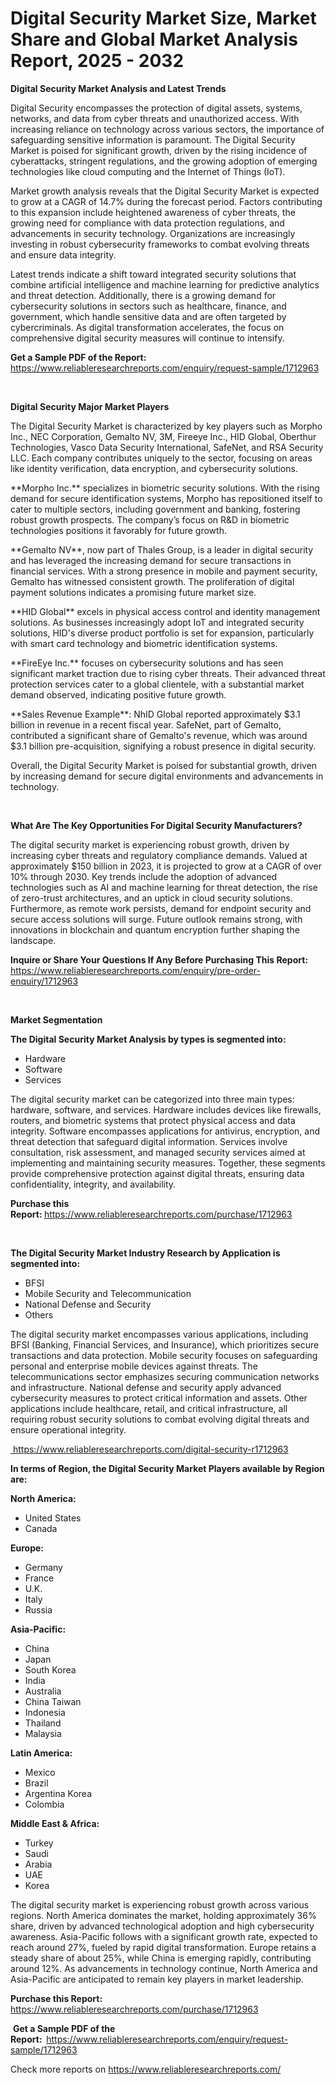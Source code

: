<p><h1>Digital Security Market Size, Market Share and Global Market Analysis Report, 2025 - 2032</h1></p><p><strong>Digital Security Market Analysis and Latest Trends</strong></p>
<p><p>Digital Security encompasses the protection of digital assets, systems, networks, and data from cyber threats and unauthorized access. With increasing reliance on technology across various sectors, the importance of safeguarding sensitive information is paramount. The Digital Security Market is poised for significant growth, driven by the rising incidence of cyberattacks, stringent regulations, and the growing adoption of emerging technologies like cloud computing and the Internet of Things (IoT).</p><p>Market growth analysis reveals that the Digital Security Market is expected to grow at a CAGR of 14.7% during the forecast period. Factors contributing to this expansion include heightened awareness of cyber threats, the growing need for compliance with data protection regulations, and advancements in security technology. Organizations are increasingly investing in robust cybersecurity frameworks to combat evolving threats and ensure data integrity.</p><p>Latest trends indicate a shift toward integrated security solutions that combine artificial intelligence and machine learning for predictive analytics and threat detection. Additionally, there is a growing demand for cybersecurity solutions in sectors such as healthcare, finance, and government, which handle sensitive data and are often targeted by cybercriminals. As digital transformation accelerates, the focus on comprehensive digital security measures will continue to intensify.</p></p>
<p><strong>Get a Sample PDF of the Report:&nbsp;</strong> <a href="https://www.reliableresearchreports.com/enquiry/request-sample/1712963?utm_campaign=2186&utm_medium=2&utm_source=Github&utm_content=ia&utm_term=10032025&utm_id=digital-security">https://www.reliableresearchreports.com/enquiry/request-sample/1712963</a></p>
<p>&nbsp;</p>
<p><strong>Digital Security Major Market Players</strong></p>
<p><p>The Digital Security Market is characterized by key players such as Morpho Inc., NEC Corporation, Gemalto NV, 3M, Fireeye Inc., HID Global, Oberthur Technologies, Vasco Data Security International, SafeNet, and RSA Security LLC. Each company contributes uniquely to the sector, focusing on areas like identity verification, data encryption, and cybersecurity solutions.</p><p>**Morpho Inc.** specializes in biometric security solutions. With the rising demand for secure identification systems, Morpho has repositioned itself to cater to multiple sectors, including government and banking, fostering robust growth prospects. The company’s focus on R&D in biometric technologies positions it favorably for future growth.</p><p>**Gemalto NV**, now part of Thales Group, is a leader in digital security and has leveraged the increasing demand for secure transactions in financial services. With a strong presence in mobile and payment security, Gemalto has witnessed consistent growth. The proliferation of digital payment solutions indicates a promising future market size.</p><p>**HID Global** excels in physical access control and identity management solutions. As businesses increasingly adopt IoT and integrated security solutions, HID's diverse product portfolio is set for expansion, particularly with smart card technology and biometric identification systems.</p><p>**FireEye Inc.** focuses on cybersecurity solutions and has seen significant market traction due to rising cyber threats. Their advanced threat protection services cater to a global clientele, with a substantial market demand observed, indicating positive future growth.</p><p>**Sales Revenue Example**: NhID Global reported approximately $3.1 billion in revenue in a recent fiscal year. SafeNet, part of Gemalto, contributed a significant share of Gemalto's revenue, which was around $3.1 billion pre-acquisition, signifying a robust presence in digital security.</p><p>Overall, the Digital Security Market is poised for substantial growth, driven by increasing demand for secure digital environments and advancements in technology.</p></p>
<p>&nbsp;</p>
<p><strong>What Are The Key Opportunities For Digital Security Manufacturers?</strong></p>
<p><p>The digital security market is experiencing robust growth, driven by increasing cyber threats and regulatory compliance demands. Valued at approximately $150 billion in 2023, it is projected to grow at a CAGR of over 10% through 2030. Key trends include the adoption of advanced technologies such as AI and machine learning for threat detection, the rise of zero-trust architectures, and an uptick in cloud security solutions. Furthermore, as remote work persists, demand for endpoint security and secure access solutions will surge. Future outlook remains strong, with innovations in blockchain and quantum encryption further shaping the landscape.</p></p>
<p><strong>Inquire or Share Your Questions If Any Before Purchasing This Report:</strong> <a href="https://www.reliableresearchreports.com/enquiry/pre-order-enquiry/1712963?utm_campaign=2186&utm_medium=2&utm_source=Github&utm_content=ia&utm_term=10032025&utm_id=digital-security">https://www.reliableresearchreports.com/enquiry/pre-order-enquiry/1712963</a></p>
<p>&nbsp;</p>
<p><strong>Market Segmentation</strong></p>
<p><strong>The Digital Security Market Analysis by types is segmented into:</strong></p>
<p><ul><li>Hardware</li><li>Software</li><li>Services</li></ul></p>
<p><p>The digital security market can be categorized into three main types: hardware, software, and services. Hardware includes devices like firewalls, routers, and biometric systems that protect physical access and data integrity. Software encompasses applications for antivirus, encryption, and threat detection that safeguard digital information. Services involve consultation, risk assessment, and managed security services aimed at implementing and maintaining security measures. Together, these segments provide comprehensive protection against digital threats, ensuring data confidentiality, integrity, and availability.</p></p>
<p><strong>Purchase this Report:&nbsp;</strong><a href="https://www.reliableresearchreports.com/purchase/1712963?utm_campaign=2186&utm_medium=2&utm_source=Github&utm_content=ia&utm_term=10032025&utm_id=digital-security">https://www.reliableresearchreports.com/purchase/1712963</a></p>
<p>&nbsp;</p>
<p><strong>The Digital Security Market Industry Research by Application is segmented into:</strong></p>
<p><ul><li>BFSI</li><li>Mobile Security and Telecommunication</li><li>National Defense and Security</li><li>Others</li></ul></p>
<p><p>The digital security market encompasses various applications, including BFSI (Banking, Financial Services, and Insurance), which prioritizes secure transactions and data protection. Mobile security focuses on safeguarding personal and enterprise mobile devices against threats. The telecommunications sector emphasizes securing communication networks and infrastructure. National defense and security apply advanced cybersecurity measures to protect critical information and assets. Other applications include healthcare, retail, and critical infrastructure, all requiring robust security solutions to combat evolving digital threats and ensure operational integrity.</p></p>
<p><a href="https://www.reliableresearchreports.com/digital-security-r1712963?utm_campaign=2186&utm_medium=2&utm_source=Github&utm_content=ia&utm_term=10032025&utm_id=digital-security">&nbsp;https://www.reliableresearchreports.com/digital-security-r1712963</a></p>
<p><strong>In terms of Region, the Digital Security Market Players available by Region are:</strong></p>
<p>
    <p> <strong> North America: </strong>
        <ul>
            <li>United States</li>
            <li>Canada</li>
        </ul>
        </p> 
    <p> <strong> Europe: </strong>
        <ul>
            <li>Germany</li>
            <li>France</li>
            <li>U.K.</li>
            <li>Italy</li>
            <li>Russia</li>
        </ul>
        </p> 
    <p> <strong> Asia-Pacific: </strong>
        <ul>
            <li>China</li>
            <li>Japan</li>
            <li>South Korea</li>
            <li>India</li>
            <li>Australia</li>
            <li>China Taiwan</li>
            <li>Indonesia</li>
            <li>Thailand</li>
            <li>Malaysia</li>
        </ul>
        </p> 
    <p> <strong> Latin America: </strong>
        <ul>
            <li>Mexico</li>
            <li>Brazil</li>
            <li>Argentina Korea</li>
            <li>Colombia</li>
        </ul>
        </p> 
    <p> <strong> Middle East & Africa: </strong>
        <ul>
            <li>Turkey</li>
            <li>Saudi</li>
            <li>Arabia</li>
            <li>UAE</li>
            <li>Korea</li>
        </ul>
    </p>
    </p>
<p><p>The digital security market is experiencing robust growth across various regions. North America dominates the market, holding approximately 36% share, driven by advanced technological adoption and high cybersecurity awareness. Asia-Pacific follows with a significant growth rate, expected to reach around 27%, fueled by rapid digital transformation. Europe retains a steady share of about 25%, while China is emerging rapidly, contributing around 12%. As advancements in technology continue, North America and Asia-Pacific are anticipated to remain key players in market leadership.</p></p>
<p><strong>Purchase this Report: </strong><a href="https://www.reliableresearchreports.com/purchase/1712963?utm_campaign=2186&utm_medium=2&utm_source=Github&utm_content=ia&utm_term=10032025&utm_id=digital-security">https://www.reliableresearchreports.com/purchase/1712963</a></p>
<p>&nbsp;<strong>Get a Sample PDF of the Report:&nbsp;&nbsp;</strong><a href="https://www.reliableresearchreports.com/enquiry/request-sample/1712963?utm_campaign=2186&utm_medium=2&utm_source=Github&utm_content=ia&utm_term=10032025&utm_id=digital-security">https://www.reliableresearchreports.com/enquiry/request-sample/1712963</a></p>
<p><strong></strong></p>
<p>Check more reports on <a href="https://www.reliableresearchreports.com/?utm_campaign=2186&utm_medium=2&utm_source=Github&utm_content=ia&utm_term=10032025&utm_id=digital-security">https://www.reliableresearchreports.com/</a></p>